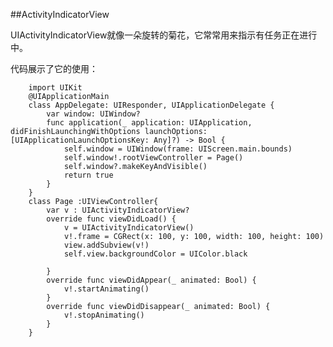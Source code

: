 ##ActivityIndicatorView

UIActivityIndicatorView就像一朵旋转的菊花，它常常用来指示有任务正在进行中。

代码展示了它的使用：

		import UIKit
		@UIApplicationMain
		class AppDelegate: UIResponder, UIApplicationDelegate {
		    var window: UIWindow?
		    func application(_ application: UIApplication, didFinishLaunchingWithOptions launchOptions: [UIApplicationLaunchOptionsKey: Any]?) -> Bool {
		        self.window = UIWindow(frame: UIScreen.main.bounds)
		        self.window!.rootViewController = Page()
		        self.window?.makeKeyAndVisible()
		        return true
		    }
		}
		class Page :UIViewController{
		    var v : UIActivityIndicatorView?
		    override func viewDidLoad() {
		        v = UIActivityIndicatorView()
		        v!.frame = CGRect(x: 100, y: 100, width: 100, height: 100)
		        view.addSubview(v!)
		        self.view.backgroundColor = UIColor.black
		        
		    }
		    override func viewDidAppear(_ animated: Bool) {
		        v!.startAnimating()
		    }
		    override func viewDidDisappear(_ animated: Bool) {
		        v!.stopAnimating()
		    }
		}